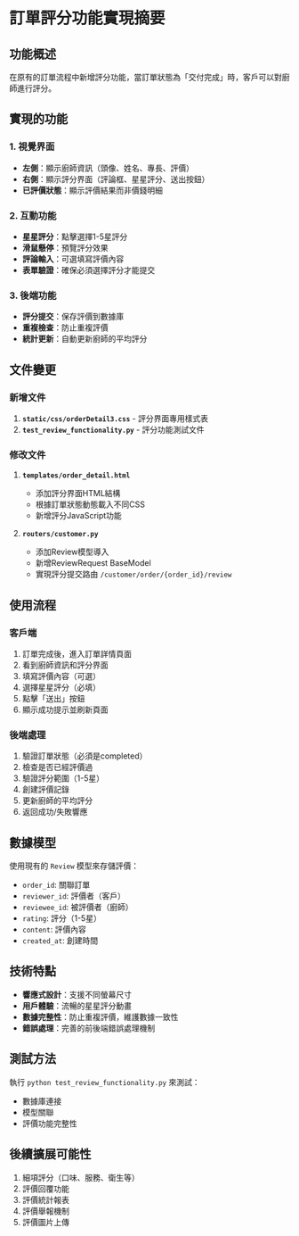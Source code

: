 # 訂單評分功能實現摘要

## 功能概述
在原有的訂單流程中新增評分功能，當訂單狀態為「交付完成」時，客戶可以對廚師進行評分。

## 實現的功能

### 1. 視覺界面
- **左側**：顯示廚師資訊（頭像、姓名、專長、評價）
- **右側**：顯示評分界面（評論框、星星評分、送出按鈕）
- **已評價狀態**：顯示評價結果而非價錢明細

### 2. 互動功能
- **星星評分**：點擊選擇1-5星評分
- **滑鼠懸停**：預覽評分效果
- **評論輸入**：可選填寫評價內容
- **表單驗證**：確保必須選擇評分才能提交

### 3. 後端功能
- **評分提交**：保存評價到數據庫
- **重複檢查**：防止重複評價
- **統計更新**：自動更新廚師的平均評分

## 文件變更

### 新增文件
1. **`static/css/orderDetail3.css`** - 評分界面專用樣式表
2. **`test_review_functionality.py`** - 評分功能測試文件

### 修改文件
1. **`templates/order_detail.html`**
   - 添加評分界面HTML結構
   - 根據訂單狀態動態載入不同CSS
   - 新增評分JavaScript功能

2. **`routers/customer.py`**
   - 添加Review模型導入
   - 新增ReviewRequest BaseModel
   - 實現評分提交路由 `/customer/order/{order_id}/review`

## 使用流程

### 客戶端
1. 訂單完成後，進入訂單詳情頁面
2. 看到廚師資訊和評分界面
3. 填寫評價內容（可選）
4. 選擇星星評分（必填）
5. 點擊「送出」按鈕
6. 顯示成功提示並刷新頁面

### 後端處理
1. 驗證訂單狀態（必須是completed）
2. 檢查是否已經評價過
3. 驗證評分範圍（1-5星）
4. 創建評價記錄
5. 更新廚師的平均評分
6. 返回成功/失敗響應

## 數據模型
使用現有的 `Review` 模型來存儲評價：
- `order_id`: 關聯訂單
- `reviewer_id`: 評價者（客戶）
- `reviewee_id`: 被評價者（廚師）
- `rating`: 評分（1-5星）
- `content`: 評價內容
- `created_at`: 創建時間

## 技術特點
- **響應式設計**：支援不同螢幕尺寸
- **用戶體驗**：流暢的星星評分動畫
- **數據完整性**：防止重複評價，維護數據一致性
- **錯誤處理**：完善的前後端錯誤處理機制

## 測試方法
執行 `python test_review_functionality.py` 來測試：
- 數據庫連接
- 模型關聯
- 評價功能完整性

## 後續擴展可能性
1. 細項評分（口味、服務、衛生等）
2. 評價回覆功能
3. 評價統計報表
4. 評價舉報機制
5. 評價圖片上傳 
